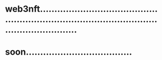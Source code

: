 # web3nft.......................................................................................................................
# soon.....................................
